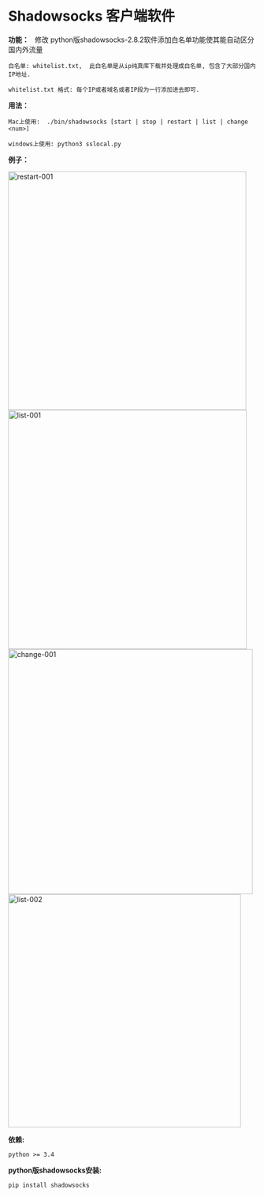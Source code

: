 # Shadowsocks 客户端软件


**功能：**
    修改 python版shadowsocks-2.8.2软件添加白名单功能使其能自动区分国内外流量

    白名单: whitelist.txt,  此白名单是从ip纯真库下载并处理成白名单, 包含了大部分国内IP地址.

    whitelist.txt 格式: 每个IP或者域名或者IP段为一行添加进去即可.

**用法：**

    Mac上使用:  ./bin/shadowsocks [start | stop | restart | list | change <num>]
    
    windows上使用: python3 sslocal.py

**例子：**

<img width="483" alt="restart-001" src="https://user-images.githubusercontent.com/7393682/27466207-825dda4e-580b-11e7-87dc-ee11012b59e9.png">
        
<img width="484" alt="list-001" src="https://user-images.githubusercontent.com/7393682/27466219-93587188-580b-11e7-9d78-a672f5e96705.png">
                
<img width="496" alt="change-001" src="https://user-images.githubusercontent.com/7393682/27466188-673523e4-580b-11e7-9988-b6e501cf0f15.png">
        
<img width="472" alt="list-002" src="https://user-images.githubusercontent.com/7393682/27466222-9cbded5c-580b-11e7-9a93-c0f5c0289f1f.png">



**依赖:**

    python >= 3.4

**python版shadowsocks安装:**

    pip install shadowsocks

